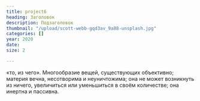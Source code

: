 ```yaml
---
title: project6
heading: Заголовок
description: Подзаголовок
thumbnail: "/upload/scott-webb-gqd3av_9a88-unsplash.jpg"
categories: []
year: 2020
date: 
size: 2

---
```

«то, из чего». Многообразие вещей, существующих объективно; материя вечна, несотворима и неуничтожима; она не может возникнуть из ничего, увеличиться или уменьшиться в своём количестве; она инертна и пассивна.